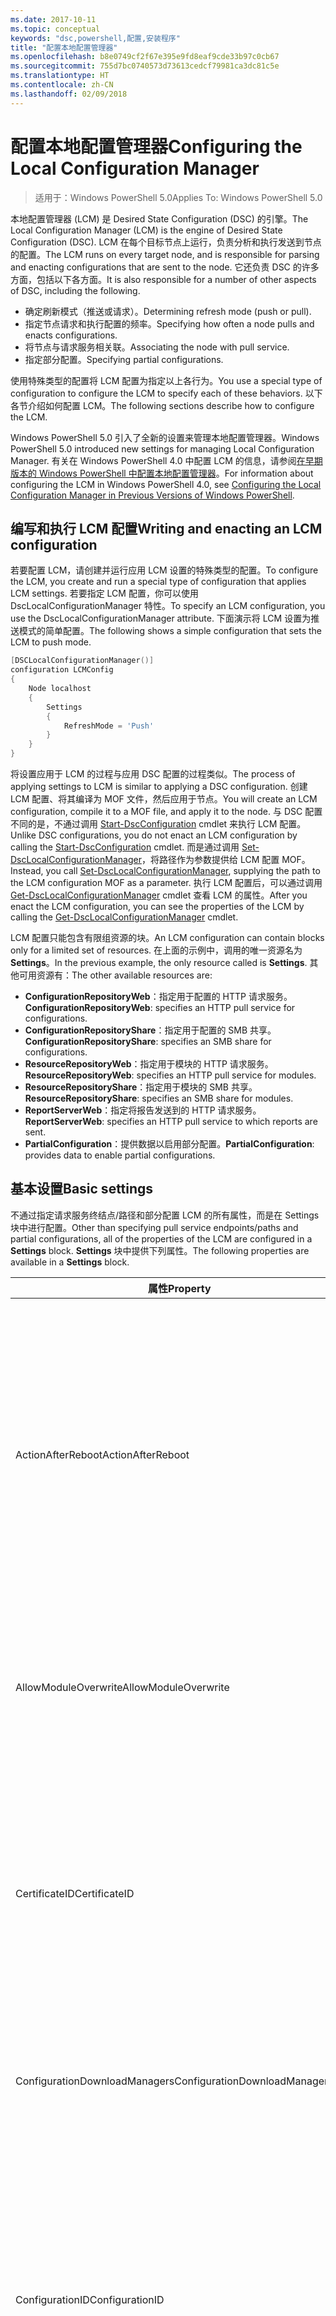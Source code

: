 ```yaml
---
ms.date: 2017-10-11
ms.topic: conceptual
keywords: "dsc,powershell,配置,安装程序"
title: "配置本地配置管理器"
ms.openlocfilehash: b8e0749cf2f67e395e9fd8eaf9cde33b97c0cb67
ms.sourcegitcommit: 755d7bc0740573d73613cedcf79981ca3dc81c5e
ms.translationtype: HT
ms.contentlocale: zh-CN
ms.lasthandoff: 02/09/2018
---
```

# <a name="configuring-the-local-configuration-manager"></a><span data-ttu-id="d9eb1-103">配置本地配置管理器</span><span class="sxs-lookup"><span data-stu-id="d9eb1-103">Configuring the Local Configuration Manager</span></span>

> <span data-ttu-id="d9eb1-104">适用于：Windows PowerShell 5.0</span><span class="sxs-lookup"><span data-stu-id="d9eb1-104">Applies To: Windows PowerShell 5.0</span></span>

<span data-ttu-id="d9eb1-105">本地配置管理器 (LCM) 是 Desired State Configuration (DSC) 的引擎。</span><span class="sxs-lookup"><span data-stu-id="d9eb1-105">The Local Configuration Manager (LCM) is the engine of Desired State Configuration (DSC).</span></span>
<span data-ttu-id="d9eb1-106">LCM 在每个目标节点上运行，负责分析和执行发送到节点的配置。</span><span class="sxs-lookup"><span data-stu-id="d9eb1-106">The LCM runs on every target node, and is responsible for parsing and enacting configurations that are sent to the node.</span></span>
<span data-ttu-id="d9eb1-107">它还负责 DSC 的许多方面，包括以下各方面。</span><span class="sxs-lookup"><span data-stu-id="d9eb1-107">It is also responsible for a number of other aspects of DSC, including the following.</span></span>

- <span data-ttu-id="d9eb1-108">确定刷新模式（推送或请求）。</span><span class="sxs-lookup"><span data-stu-id="d9eb1-108">Determining refresh mode (push or pull).</span></span>
- <span data-ttu-id="d9eb1-109">指定节点请求和执行配置的频率。</span><span class="sxs-lookup"><span data-stu-id="d9eb1-109">Specifying how often a node pulls and enacts configurations.</span></span>
- <span data-ttu-id="d9eb1-110">将节点与请求服务相关联。</span><span class="sxs-lookup"><span data-stu-id="d9eb1-110">Associating the node with pull service.</span></span>
- <span data-ttu-id="d9eb1-111">指定部分配置。</span><span class="sxs-lookup"><span data-stu-id="d9eb1-111">Specifying partial configurations.</span></span>

<span data-ttu-id="d9eb1-112">使用特殊类型的配置将 LCM 配置为指定以上各行为。</span><span class="sxs-lookup"><span data-stu-id="d9eb1-112">You use a special type of configuration to configure the LCM to specify each of these behaviors.</span></span>
<span data-ttu-id="d9eb1-113">以下各节介绍如何配置 LCM。</span><span class="sxs-lookup"><span data-stu-id="d9eb1-113">The following sections describe how to configure the LCM.</span></span>

<span data-ttu-id="d9eb1-114">Windows PowerShell 5.0 引入了全新的设置来管理本地配置管理器。</span><span class="sxs-lookup"><span data-stu-id="d9eb1-114">Windows PowerShell 5.0 introduced new settings for managing Local Configuration Manager.</span></span>
<span data-ttu-id="d9eb1-115">有关在 Windows PowerShell 4.0 中配置 LCM 的信息，请参阅[在早期版本的 Windows PowerShell 中配置本地配置管理器](metaconfig4.md)。</span><span class="sxs-lookup"><span data-stu-id="d9eb1-115">For information about configuring the LCM in Windows PowerShell 4.0, see [Configuring the Local Configuration Manager in Previous Versions of Windows PowerShell](metaconfig4.md).</span></span>

## <a name="writing-and-enacting-an-lcm-configuration"></a><span data-ttu-id="d9eb1-116">编写和执行 LCM 配置</span><span class="sxs-lookup"><span data-stu-id="d9eb1-116">Writing and enacting an LCM configuration</span></span>

<span data-ttu-id="d9eb1-117">若要配置 LCM，请创建并运行应用 LCM 设置的特殊类型的配置。</span><span class="sxs-lookup"><span data-stu-id="d9eb1-117">To configure the LCM, you create and run a special type of configuration that applies LCM settings.</span></span>
<span data-ttu-id="d9eb1-118">若要指定 LCM 配置，你可以使用 DscLocalConfigurationManager 特性。</span><span class="sxs-lookup"><span data-stu-id="d9eb1-118">To specify an LCM configuration, you use the DscLocalConfigurationManager attribute.</span></span>
<span data-ttu-id="d9eb1-119">下面演示将 LCM 设置为推送模式的简单配置。</span><span class="sxs-lookup"><span data-stu-id="d9eb1-119">The following shows a simple configuration that sets the LCM to push mode.</span></span>

```powershell
[DSCLocalConfigurationManager()]
configuration LCMConfig
{
    Node localhost
    {
        Settings
        {
            RefreshMode = 'Push'
        }
    }
}
```

<span data-ttu-id="d9eb1-120">将设置应用于 LCM 的过程与应用 DSC 配置的过程类似。</span><span class="sxs-lookup"><span data-stu-id="d9eb1-120">The process of applying settings to LCM is similar to applying a DSC configuration.</span></span>
<span data-ttu-id="d9eb1-121">创建 LCM 配置、将其编译为 MOF 文件，然后应用于节点。</span><span class="sxs-lookup"><span data-stu-id="d9eb1-121">You will create an LCM configuration, compile it to a MOF file, and apply it to the node.</span></span>
<span data-ttu-id="d9eb1-122">与 DSC 配置不同的是，不通过调用 [Start-DscConfiguration](https://technet.microsoft.com/en-us/library/dn521623.aspx) cmdlet 来执行 LCM 配置。</span><span class="sxs-lookup"><span data-stu-id="d9eb1-122">Unlike DSC configurations, you do not enact an LCM configuration by calling the [Start-DscConfiguration](https://technet.microsoft.com/en-us/library/dn521623.aspx) cmdlet.</span></span>
<span data-ttu-id="d9eb1-123">而是通过调用 [Set-DscLocalConfigurationManager](https://technet.microsoft.com/en-us/library/dn521621.aspx)，将路径作为参数提供给 LCM 配置 MOF。</span><span class="sxs-lookup"><span data-stu-id="d9eb1-123">Instead, you call [Set-DscLocalConfigurationManager](https://technet.microsoft.com/en-us/library/dn521621.aspx), supplying the path to the LCM configuration MOF as a parameter.</span></span>
<span data-ttu-id="d9eb1-124">执行 LCM 配置后，可以通过调用 [Get-DscLocalConfigurationManager](https://technet.microsoft.com/en-us/library/dn407378.aspx) cmdlet 查看 LCM 的属性。</span><span class="sxs-lookup"><span data-stu-id="d9eb1-124">After you enact the LCM configuration, you can see the properties of the LCM by calling the [Get-DscLocalConfigurationManager](https://technet.microsoft.com/en-us/library/dn407378.aspx) cmdlet.</span></span>

<span data-ttu-id="d9eb1-125">LCM 配置只能包含有限组资源的块。</span><span class="sxs-lookup"><span data-stu-id="d9eb1-125">An LCM configuration can contain blocks only for a limited set of resources.</span></span>
<span data-ttu-id="d9eb1-126">在上面的示例中，调用的唯一资源名为 **Settings**。</span><span class="sxs-lookup"><span data-stu-id="d9eb1-126">In the previous example, the only resource called is **Settings**.</span></span>
<span data-ttu-id="d9eb1-127">其他可用资源有：</span><span class="sxs-lookup"><span data-stu-id="d9eb1-127">The other available resources are:</span></span>

* <span data-ttu-id="d9eb1-128">**ConfigurationRepositoryWeb**：指定用于配置的 HTTP 请求服务。</span><span class="sxs-lookup"><span data-stu-id="d9eb1-128">**ConfigurationRepositoryWeb**: specifies an HTTP pull service for configurations.</span></span>
* <span data-ttu-id="d9eb1-129">**ConfigurationRepositoryShare**：指定用于配置的 SMB 共享。</span><span class="sxs-lookup"><span data-stu-id="d9eb1-129">**ConfigurationRepositoryShare**: specifies an SMB share for configurations.</span></span>
* <span data-ttu-id="d9eb1-130">**ResourceRepositoryWeb**：指定用于模块的 HTTP 请求服务。</span><span class="sxs-lookup"><span data-stu-id="d9eb1-130">**ResourceRepositoryWeb**: specifies an HTTP pull service for modules.</span></span>
* <span data-ttu-id="d9eb1-131">**ResourceRepositoryShare**：指定用于模块的 SMB 共享。</span><span class="sxs-lookup"><span data-stu-id="d9eb1-131">**ResourceRepositoryShare**: specifies an SMB share for modules.</span></span>
* <span data-ttu-id="d9eb1-132">**ReportServerWeb**：指定将报告发送到的 HTTP 请求服务。</span><span class="sxs-lookup"><span data-stu-id="d9eb1-132">**ReportServerWeb**: specifies an HTTP pull service to which reports are sent.</span></span>
* <span data-ttu-id="d9eb1-133">**PartialConfiguration**：提供数据以启用部分配置。</span><span class="sxs-lookup"><span data-stu-id="d9eb1-133">**PartialConfiguration**: provides data to enable partial configurations.</span></span>

## <a name="basic-settings"></a><span data-ttu-id="d9eb1-134">基本设置</span><span class="sxs-lookup"><span data-stu-id="d9eb1-134">Basic settings</span></span>

<span data-ttu-id="d9eb1-135">不通过指定请求服务终结点/路径和部分配置 LCM 的所有属性，而是在 Settings 块中进行配置。</span><span class="sxs-lookup"><span data-stu-id="d9eb1-135">Other than specifying pull service endpoints/paths and partial configurations, all of the properties of the LCM are configured in a **Settings** block.</span></span>
<span data-ttu-id="d9eb1-136">**Settings** 块中提供下列属性。</span><span class="sxs-lookup"><span data-stu-id="d9eb1-136">The following properties are available in a **Settings** block.</span></span>

|  <span data-ttu-id="d9eb1-137">属性</span><span class="sxs-lookup"><span data-stu-id="d9eb1-137">Property</span></span>  |  <span data-ttu-id="d9eb1-138">类型</span><span class="sxs-lookup"><span data-stu-id="d9eb1-138">Type</span></span>  |  <span data-ttu-id="d9eb1-139">说明</span><span class="sxs-lookup"><span data-stu-id="d9eb1-139">Description</span></span>   |
|----------- |------- |--------------- |
| <span data-ttu-id="d9eb1-140">ActionAfterReboot</span><span class="sxs-lookup"><span data-stu-id="d9eb1-140">ActionAfterReboot</span></span>| <span data-ttu-id="d9eb1-141">字符串</span><span class="sxs-lookup"><span data-stu-id="d9eb1-141">string</span></span>| <span data-ttu-id="d9eb1-142">指定在应用配置期间重启后进行什么操作。</span><span class="sxs-lookup"><span data-stu-id="d9eb1-142">Specifies what happens after a reboot during the application of a configuration.</span></span> <span data-ttu-id="d9eb1-143">可取值为 __ContinueConfiguration__ 和 __StopConfiguration__。</span><span class="sxs-lookup"><span data-stu-id="d9eb1-143">The possible values are __"ContinueConfiguration"__ and __"StopConfiguration"__.</span></span> <ul><li> <span data-ttu-id="d9eb1-144">__ContinueConfiguration__：在计算机重新启动后继续应用当前配置。</span><span class="sxs-lookup"><span data-stu-id="d9eb1-144">__ContinueConfiguration__: Continue applying the current configuration after machine reboot.</span></span> <span data-ttu-id="d9eb1-145">此为默认值</span><span class="sxs-lookup"><span data-stu-id="d9eb1-145">This is the default value</span></span></li><li><span data-ttu-id="d9eb1-146">__StopConfiguration__：在计算机重新启动后停止当前配置。</span><span class="sxs-lookup"><span data-stu-id="d9eb1-146">__StopConfiguration__: Stop the current configuration after machine reboot.</span></span></li></ul>|
| <span data-ttu-id="d9eb1-147">AllowModuleOverwrite</span><span class="sxs-lookup"><span data-stu-id="d9eb1-147">AllowModuleOverwrite</span></span>| <span data-ttu-id="d9eb1-148">布尔</span><span class="sxs-lookup"><span data-stu-id="d9eb1-148">bool</span></span>| <span data-ttu-id="d9eb1-149">若允许从请求服务下载的新配置覆盖目标节点上的旧配置，则为 __$TRUE__。</span><span class="sxs-lookup"><span data-stu-id="d9eb1-149">__$TRUE__ if new configurations downloaded from the pull service are allowed to overwrite the old ones on the target node.</span></span> <span data-ttu-id="d9eb1-150">否则为 $FALSE。</span><span class="sxs-lookup"><span data-stu-id="d9eb1-150">Otherwise, $FALSE.</span></span>|
| <span data-ttu-id="d9eb1-151">CertificateID</span><span class="sxs-lookup"><span data-stu-id="d9eb1-151">CertificateID</span></span>| <span data-ttu-id="d9eb1-152">字符串</span><span class="sxs-lookup"><span data-stu-id="d9eb1-152">string</span></span>| <span data-ttu-id="d9eb1-153">用于保护在配置中传递的凭据的证书指纹。</span><span class="sxs-lookup"><span data-stu-id="d9eb1-153">The thumbprint of a certificate used to secure credentials passed in a configuration.</span></span> <span data-ttu-id="d9eb1-154">更多详细信息，请参阅 [Want to secure credentials in Windows PowerShell Desired State Configuration?（希望在 Windows PowerShell Desired State Configuration 中保护凭据？）](http://blogs.msdn.com/b/powershell/archive/2014/01/31/want-to-secure-credentials-in-windows-powershell-desired-state-configuration.aspx)。</span><span class="sxs-lookup"><span data-stu-id="d9eb1-154">For more information see [Want to secure credentials in Windows PowerShell Desired State Configuration](http://blogs.msdn.com/b/powershell/archive/2014/01/31/want-to-secure-credentials-in-windows-powershell-desired-state-configuration.aspx)?.</span></span> <br> <span data-ttu-id="d9eb1-155">__注意：__如果使用 Azure 自动化 DSC 请求服务，则会自动进行管理。</span><span class="sxs-lookup"><span data-stu-id="d9eb1-155">__Note:__ this is managed automatically if using Azure Automation DSC pull service.</span></span>|
| <span data-ttu-id="d9eb1-156">ConfigurationDownloadManagers</span><span class="sxs-lookup"><span data-stu-id="d9eb1-156">ConfigurationDownloadManagers</span></span>| <span data-ttu-id="d9eb1-157">CimInstance[]</span><span class="sxs-lookup"><span data-stu-id="d9eb1-157">CimInstance[]</span></span>| <span data-ttu-id="d9eb1-158">已过时。</span><span class="sxs-lookup"><span data-stu-id="d9eb1-158">Obsolete.</span></span> <span data-ttu-id="d9eb1-159">使用 __ConfigurationRepositoryWeb__ 和 __ConfigurationRepositoryShare__ 块定义配置请求服务终结点。</span><span class="sxs-lookup"><span data-stu-id="d9eb1-159">Use __ConfigurationRepositoryWeb__ and __ConfigurationRepositoryShare__ blocks to define configuration pull service endpoints.</span></span>|
| <span data-ttu-id="d9eb1-160">ConfigurationID</span><span class="sxs-lookup"><span data-stu-id="d9eb1-160">ConfigurationID</span></span>| <span data-ttu-id="d9eb1-161">字符串</span><span class="sxs-lookup"><span data-stu-id="d9eb1-161">string</span></span>| <span data-ttu-id="d9eb1-162">用于向后兼容早期版本的请求服务。</span><span class="sxs-lookup"><span data-stu-id="d9eb1-162">For backwards compatibility with older pull service versions.</span></span> <span data-ttu-id="d9eb1-163">用于标识要从请求服务获取的配置文件的 GUID。</span><span class="sxs-lookup"><span data-stu-id="d9eb1-163">A GUID that identifies the configuration file to get from a pull service.</span></span> <span data-ttu-id="d9eb1-164">如果配置 MOF 名为 ConfigurationID.mof，那么节点将在请求服务上请求配置。</span><span class="sxs-lookup"><span data-stu-id="d9eb1-164">The node will pull configurations on the pull service if the name of the configuration MOF is named ConfigurationID.mof.</span></span><br> <span data-ttu-id="d9eb1-165">__注意：__如果设置此属性，将无法使用 __RegistryKey__ 将节点注册到请求服务。</span><span class="sxs-lookup"><span data-stu-id="d9eb1-165">__Note:__ If you set this property, registering the node with a pull service by using __RegistrationKey__ does not work.</span></span> <span data-ttu-id="d9eb1-166">有关详细信息，请参阅[使用配置名称设置请求客户端](pullClientConfigNames.md)。</span><span class="sxs-lookup"><span data-stu-id="d9eb1-166">For more information, see [Setting up a pull client with configuration names](pullClientConfigNames.md).</span></span>|
| <span data-ttu-id="d9eb1-167">ConfigurationMode</span><span class="sxs-lookup"><span data-stu-id="d9eb1-167">ConfigurationMode</span></span>| <span data-ttu-id="d9eb1-168">字符串</span><span class="sxs-lookup"><span data-stu-id="d9eb1-168">string</span></span> | <span data-ttu-id="d9eb1-169">指定 LCM 实际如何将配置应用到目标节点。</span><span class="sxs-lookup"><span data-stu-id="d9eb1-169">Specifies how the LCM actually applies the configuration to the target nodes.</span></span> <span data-ttu-id="d9eb1-170">可能的值为 __ApplyOnly__、__ApplyAndMonitor__ 和 __ApplyAndAutoCorrect__。</span><span class="sxs-lookup"><span data-stu-id="d9eb1-170">Possible values are __"ApplyOnly"__,__"ApplyAndMonitor"__, and __"ApplyAndAutoCorrect"__.</span></span> <ul><li><span data-ttu-id="d9eb1-171">__ApplyOnly__：DSC 将应用配置，但若未向目标节点推送新配置或从服务请求新配置，则它不会执行任何进一步操作。</span><span class="sxs-lookup"><span data-stu-id="d9eb1-171">__ApplyOnly__: DSC applies the configuration and does nothing further unless a new configuration is pushed to the target node or when a new configuration is pulled from a service.</span></span> <span data-ttu-id="d9eb1-172">首次应用新配置后，DSC 不会检查是否偏离以前配置的状态。</span><span class="sxs-lookup"><span data-stu-id="d9eb1-172">After initial application of a new configuration, DSC does not check for drift from a previously configured state.</span></span> <span data-ttu-id="d9eb1-173">请注意，__ApplyOnly__ 生效前，DSC 将尝试应用配置，直到成功为止。</span><span class="sxs-lookup"><span data-stu-id="d9eb1-173">Note that DSC will attempt to apply the configuration until it is successful before __ApplyOnly__ takes effect.</span></span> </li><li> <span data-ttu-id="d9eb1-174">__ApplyAndMonitor__：这是默认值。</span><span class="sxs-lookup"><span data-stu-id="d9eb1-174">__ApplyAndMonitor__: This is the default value.</span></span> <span data-ttu-id="d9eb1-175">LCM 将应用任意新配置。</span><span class="sxs-lookup"><span data-stu-id="d9eb1-175">The LCM applies any new configurations.</span></span> <span data-ttu-id="d9eb1-176">首次应用新配置后，如果目标节点偏离期望状态，则 DSC 将在日志中报告差异。</span><span class="sxs-lookup"><span data-stu-id="d9eb1-176">After initial application of a new configuration, if the target node drifts from the desired state, DSC reports the discrepancy in logs.</span></span> <span data-ttu-id="d9eb1-177">请注意，__ApplyAndMonitor__ 生效前，DSC 将尝试应用配置，直到成功为止。</span><span class="sxs-lookup"><span data-stu-id="d9eb1-177">Note that DSC will attempt to apply the configuration until it is successful before __ApplyAndMonitor__ takes effect.</span></span></li><li><span data-ttu-id="d9eb1-178">__ApplyAndAutoCorrect__：DSC 将应用任何新配置。</span><span class="sxs-lookup"><span data-stu-id="d9eb1-178">__ApplyAndAutoCorrect__: DSC applies any new configurations.</span></span> <span data-ttu-id="d9eb1-179">首次应用新配置后，如果目标节点偏离适当状态，则 DSC 将在日志中报告差异然后重新应用当前配置。</span><span class="sxs-lookup"><span data-stu-id="d9eb1-179">After initial application of a new configuration, if the target node drifts from the desired state, DSC reports the discrepancy in logs, and then re-applies the current configuration.</span></span></li></ul>|
| <span data-ttu-id="d9eb1-180">ConfigurationModeFrequencyMins</span><span class="sxs-lookup"><span data-stu-id="d9eb1-180">ConfigurationModeFrequencyMins</span></span>| <span data-ttu-id="d9eb1-181">UInt32</span><span class="sxs-lookup"><span data-stu-id="d9eb1-181">UInt32</span></span>| <span data-ttu-id="d9eb1-182">检查和应用当前配置的时间间隔（以分钟为单位）。</span><span class="sxs-lookup"><span data-stu-id="d9eb1-182">How often, in minutes, the current configuration is checked and applied.</span></span> <span data-ttu-id="d9eb1-183">如果将 ConfigurationMode 属性设置为 ApplyOnly，则将忽略此属性。</span><span class="sxs-lookup"><span data-stu-id="d9eb1-183">This property is ignored if the ConfigurationMode property is set to ApplyOnly.</span></span> <span data-ttu-id="d9eb1-184">默认值为 15。</span><span class="sxs-lookup"><span data-stu-id="d9eb1-184">The default value is 15.</span></span>|
| <span data-ttu-id="d9eb1-185">DebugMode</span><span class="sxs-lookup"><span data-stu-id="d9eb1-185">DebugMode</span></span>| <span data-ttu-id="d9eb1-186">字符串</span><span class="sxs-lookup"><span data-stu-id="d9eb1-186">string</span></span>| <span data-ttu-id="d9eb1-187">可取值为 __None__、__ForceModuleImport__ 和 __All__。</span><span class="sxs-lookup"><span data-stu-id="d9eb1-187">Possible values are __None__, __ForceModuleImport__, and __All__.</span></span> <ul><li><span data-ttu-id="d9eb1-188">设置为 __None__ 可以使用缓存的资源。</span><span class="sxs-lookup"><span data-stu-id="d9eb1-188">Set to __None__ to use cached resources.</span></span> <span data-ttu-id="d9eb1-189">这是默认值，应在生产方案中使用。</span><span class="sxs-lookup"><span data-stu-id="d9eb1-189">This is the default and should be used in production scenarios.</span></span></li><li><span data-ttu-id="d9eb1-190">设置为 __ForceModuleImport__ 会导致 LCM 重载所有 DSC 资源模块，即使这些模块之前已被加载并缓存，也是如此。</span><span class="sxs-lookup"><span data-stu-id="d9eb1-190">Setting to __ForceModuleImport__, causes the LCM to reload any DSC resource modules, even if they have been previously loaded and cached.</span></span> <span data-ttu-id="d9eb1-191">这会影响 DSC 操作的性能，因为将在使用时重新加载每个模块。</span><span class="sxs-lookup"><span data-stu-id="d9eb1-191">This impacts the performance of DSC operations as each module is reloaded on use.</span></span> <span data-ttu-id="d9eb1-192">通常在调试资源时使用此值</span><span class="sxs-lookup"><span data-stu-id="d9eb1-192">Typically you would use this value while debugging a resource</span></span></li><li><span data-ttu-id="d9eb1-193">在此版本中，__All__ 等同于 __ForceModuleImport__</span><span class="sxs-lookup"><span data-stu-id="d9eb1-193">In this release, __All__ is same as __ForceModuleImport__</span></span></li></ul> |
| <span data-ttu-id="d9eb1-194">RebootNodeIfNeeded</span><span class="sxs-lookup"><span data-stu-id="d9eb1-194">RebootNodeIfNeeded</span></span>| <span data-ttu-id="d9eb1-195">布尔</span><span class="sxs-lookup"><span data-stu-id="d9eb1-195">bool</span></span>| <span data-ttu-id="d9eb1-196">将此设置为 __$true__，可在应用要求重启的设置后自动重启节点。</span><span class="sxs-lookup"><span data-stu-id="d9eb1-196">Set this to __$true__ to automatically reboot the node after a configuration that requires reboot is applied.</span></span> <span data-ttu-id="d9eb1-197">否则，你必须为要求重启的配置手动重启节点。</span><span class="sxs-lookup"><span data-stu-id="d9eb1-197">Otherwise, you will have to manually reboot the node for any configuration that requires it.</span></span> <span data-ttu-id="d9eb1-198">默认值为 __$false__。</span><span class="sxs-lookup"><span data-stu-id="d9eb1-198">The default value is __$false__.</span></span> <span data-ttu-id="d9eb1-199">若要在通过 DSC（例如 Windows Installer）以外的其他配置执行重启条件时使用此设置，请将此设置和 [xPendingReboot](https://github.com/powershell/xpendingreboot) 模块组合使用。</span><span class="sxs-lookup"><span data-stu-id="d9eb1-199">To use this setting when a reboot condition is enacted by something other than DSC (such as Windows Installer), combine this setting with the [xPendingReboot](https://github.com/powershell/xpendingreboot) module.</span></span>|
| <span data-ttu-id="d9eb1-200">RefreshMode</span><span class="sxs-lookup"><span data-stu-id="d9eb1-200">RefreshMode</span></span>| <span data-ttu-id="d9eb1-201">字符串</span><span class="sxs-lookup"><span data-stu-id="d9eb1-201">string</span></span>| <span data-ttu-id="d9eb1-202">指定 LCM 如何获取配置。</span><span class="sxs-lookup"><span data-stu-id="d9eb1-202">Specifies how the LCM gets configurations.</span></span> <span data-ttu-id="d9eb1-203">可取值为 __Disabled__、__Push__ 和 __Pull__。</span><span class="sxs-lookup"><span data-stu-id="d9eb1-203">The possible values are __"Disabled"__, __"Push"__, and __"Pull"__.</span></span> <ul><li><span data-ttu-id="d9eb1-204">__Disabled__：DSC 配置对该节点禁用。</span><span class="sxs-lookup"><span data-stu-id="d9eb1-204">__Disabled__: DSC configurations are disabled for this node.</span></span></li><li> <span data-ttu-id="d9eb1-205">__Push__：通过调用 [Start-DscConfiguration](https://technet.microsoft.com/en-us/library/dn521623.aspx) cmdlet 启动配置。</span><span class="sxs-lookup"><span data-stu-id="d9eb1-205">__Push__: Configurations are initiated by calling the [Start-DscConfiguration](https://technet.microsoft.com/en-us/library/dn521623.aspx) cmdlet.</span></span> <span data-ttu-id="d9eb1-206">将配置立即应用到节点。</span><span class="sxs-lookup"><span data-stu-id="d9eb1-206">The configuration is applied immediately to the node.</span></span> <span data-ttu-id="d9eb1-207">这是默认值。</span><span class="sxs-lookup"><span data-stu-id="d9eb1-207">This is the default value.</span></span></li><li><span data-ttu-id="d9eb1-208">__Pull：__将节点配置为从请求服务或 SMB 路径定期检查配置。</span><span class="sxs-lookup"><span data-stu-id="d9eb1-208">__Pull:__ The node is configured to regularly check for configurations from a pull service or SMB path.</span></span> <span data-ttu-id="d9eb1-209">如果此属性被设置为 __Pull__，则必须在 __ConfigurationRepositoryWeb__ 或 __ConfigurationRepositoryShare__ 块中指定 HTTP（服务）或 SMB（共享）路径。</span><span class="sxs-lookup"><span data-stu-id="d9eb1-209">If this property is set to __Pull__, you must specify an HTTP (service) or SMB (share) path in a __ConfigurationRepositoryWeb__ or __ConfigurationRepositoryShare__ block.</span></span></li></ul>|
| <span data-ttu-id="d9eb1-210">RefreshFrequencyMins</span><span class="sxs-lookup"><span data-stu-id="d9eb1-210">RefreshFrequencyMins</span></span>| <span data-ttu-id="d9eb1-211">Uint32</span><span class="sxs-lookup"><span data-stu-id="d9eb1-211">Uint32</span></span>| <span data-ttu-id="d9eb1-212">LCM 按此时间间隔（以分钟为单位）检查请求服务以获取更新的配置。</span><span class="sxs-lookup"><span data-stu-id="d9eb1-212">The time interval, in minutes, at which the LCM checks a pull service to get updated configurations.</span></span> <span data-ttu-id="d9eb1-213">如果 LCM 未配置为请求模式，则将忽略此值。</span><span class="sxs-lookup"><span data-stu-id="d9eb1-213">This value is ignored if the LCM is not configured in pull mode.</span></span> <span data-ttu-id="d9eb1-214">默认值为 30。</span><span class="sxs-lookup"><span data-stu-id="d9eb1-214">The default value is 30.</span></span>|
| <span data-ttu-id="d9eb1-215">ReportManagers</span><span class="sxs-lookup"><span data-stu-id="d9eb1-215">ReportManagers</span></span>| <span data-ttu-id="d9eb1-216">CimInstance[]</span><span class="sxs-lookup"><span data-stu-id="d9eb1-216">CimInstance[]</span></span>| <span data-ttu-id="d9eb1-217">已过时。</span><span class="sxs-lookup"><span data-stu-id="d9eb1-217">Obsolete.</span></span> <span data-ttu-id="d9eb1-218">使用 __ReportServerWeb__ 块定义终结点，以将报告数据发送到请求服务。</span><span class="sxs-lookup"><span data-stu-id="d9eb1-218">Use __ReportServerWeb__ blocks to define an endpoint to send reporting data to a pull service.</span></span>|
| <span data-ttu-id="d9eb1-219">ResourceModuleManagers</span><span class="sxs-lookup"><span data-stu-id="d9eb1-219">ResourceModuleManagers</span></span>| <span data-ttu-id="d9eb1-220">CimInstance[]</span><span class="sxs-lookup"><span data-stu-id="d9eb1-220">CimInstance[]</span></span>| <span data-ttu-id="d9eb1-221">已过时。</span><span class="sxs-lookup"><span data-stu-id="d9eb1-221">Obsolete.</span></span> <span data-ttu-id="d9eb1-222">使用 __ResourceRepositoryWeb__ 和 __ResourceRepositoryShare__ 块分别定义请求服务 HTTP 终结点和 SMB 路径。</span><span class="sxs-lookup"><span data-stu-id="d9eb1-222">Use __ResourceRepositoryWeb__ and __ResourceRepositoryShare__ blocks to define pull service HTTP endpoints or SMB paths, respectively.</span></span>|
| <span data-ttu-id="d9eb1-223">PartialConfigurations</span><span class="sxs-lookup"><span data-stu-id="d9eb1-223">PartialConfigurations</span></span>| <span data-ttu-id="d9eb1-224">CimInstance</span><span class="sxs-lookup"><span data-stu-id="d9eb1-224">CimInstance</span></span>| <span data-ttu-id="d9eb1-225">未实现。</span><span class="sxs-lookup"><span data-stu-id="d9eb1-225">Not implemented.</span></span> <span data-ttu-id="d9eb1-226">不使用。</span><span class="sxs-lookup"><span data-stu-id="d9eb1-226">Do not use.</span></span>|
| <span data-ttu-id="d9eb1-227">StatusRetentionTimeInDays</span><span class="sxs-lookup"><span data-stu-id="d9eb1-227">StatusRetentionTimeInDays</span></span> | <span data-ttu-id="d9eb1-228">UInt32</span><span class="sxs-lookup"><span data-stu-id="d9eb1-228">UInt32</span></span>| <span data-ttu-id="d9eb1-229">LCM 保留当前配置状态的天数。</span><span class="sxs-lookup"><span data-stu-id="d9eb1-229">The number of days the LCM keeps the status of the current configuration.</span></span>|

## <a name="pull-service"></a><span data-ttu-id="d9eb1-230">请求服务</span><span class="sxs-lookup"><span data-stu-id="d9eb1-230">Pull service</span></span>

<span data-ttu-id="d9eb1-231">LCM 配置支持定义以下类型的请求服务终结点：</span><span class="sxs-lookup"><span data-stu-id="d9eb1-231">LCM configuration supports defining the following types of pull service endpoints:</span></span>

- <span data-ttu-id="d9eb1-232">**配置服务器**：DSC 配置的存储库。</span><span class="sxs-lookup"><span data-stu-id="d9eb1-232">**Configuration server**: A repository for DSC configurations.</span></span> <span data-ttu-id="d9eb1-233">使用 **ConfigurationRepositoryWeb**（对于基于 Web 的服务器）和 **ConfigurationRepositoryShare**（对于基于 SMB 的服务器）块定义配置服务器。</span><span class="sxs-lookup"><span data-stu-id="d9eb1-233">Define configuration servers by using **ConfigurationRepositoryWeb** (for web-based servers) and **ConfigurationRepositoryShare** (for SMB-based servers) blocks.</span></span>
- <span data-ttu-id="d9eb1-234">**资源服务器**：打包为 PowerShell 模块的 DSC 资源存储库。</span><span class="sxs-lookup"><span data-stu-id="d9eb1-234">**Resource server**: A repository for DSC resources, packaged as PowerShell modules.</span></span> <span data-ttu-id="d9eb1-235">使用 **ResourceRepositoryWeb**（对于基于 Web 的服务器）和 **ResourceRepositoryShare**（对于基于 SMB 的服务器）块定义资源服务器。</span><span class="sxs-lookup"><span data-stu-id="d9eb1-235">Define resource servers by using **ResourceRepositoryWeb** (for web-based servers) and **ResourceRepositoryShare** (for SMB-based servers) blocks.</span></span>
- <span data-ttu-id="d9eb1-236">**报表服务器**：DSC 将报表数据发送到的服务。</span><span class="sxs-lookup"><span data-stu-id="d9eb1-236">**Report server**: A service that DSC sends report data to.</span></span> <span data-ttu-id="d9eb1-237">使用 **ReportServerWeb** 块定义报表服务器。</span><span class="sxs-lookup"><span data-stu-id="d9eb1-237">Define report servers by using **ReportServerWeb** blocks.</span></span> <span data-ttu-id="d9eb1-238">报表服务器必须是 Web 服务。</span><span class="sxs-lookup"><span data-stu-id="d9eb1-238">A report server must be a web service.</span></span>

<span data-ttu-id="d9eb1-239">有关请求服务的更多详细信息，请参阅 [Desired State Configuration 请求服务](pullServer.md)。</span><span class="sxs-lookup"><span data-stu-id="d9eb1-239">For more details on pull service see, [Desired State Configuration Pull Service](pullServer.md).</span></span>

## <a name="configuration-server-blocks"></a><span data-ttu-id="d9eb1-240">配置服务器块</span><span class="sxs-lookup"><span data-stu-id="d9eb1-240">Configuration server blocks</span></span>

<span data-ttu-id="d9eb1-241">若要定义基于 Web 的配置服务器，请创建 **ConfigurationRepositoryWeb** 块。</span><span class="sxs-lookup"><span data-stu-id="d9eb1-241">To define a web-based configuration server, you create a **ConfigurationRepositoryWeb** block.</span></span>
<span data-ttu-id="d9eb1-242">**ConfigurationRepositoryWeb** 定义以下属性。</span><span class="sxs-lookup"><span data-stu-id="d9eb1-242">A **ConfigurationRepositoryWeb** defines the following properties.</span></span>

|<span data-ttu-id="d9eb1-243">属性</span><span class="sxs-lookup"><span data-stu-id="d9eb1-243">Property</span></span>|<span data-ttu-id="d9eb1-244">类型</span><span class="sxs-lookup"><span data-stu-id="d9eb1-244">Type</span></span>|<span data-ttu-id="d9eb1-245">说明</span><span class="sxs-lookup"><span data-stu-id="d9eb1-245">Description</span></span>|
|---|---|---|
|<span data-ttu-id="d9eb1-246">AllowUnsecureConnection</span><span class="sxs-lookup"><span data-stu-id="d9eb1-246">AllowUnsecureConnection</span></span>|<span data-ttu-id="d9eb1-247">布尔</span><span class="sxs-lookup"><span data-stu-id="d9eb1-247">bool</span></span>|<span data-ttu-id="d9eb1-248">设置为 **$TRUE** 以允许无需身份验证即可从节点连接到服务器。</span><span class="sxs-lookup"><span data-stu-id="d9eb1-248">Set to **$TRUE** to allow connections from the node to the server without authentication.</span></span> <span data-ttu-id="d9eb1-249">设置为 **$FALSE** 以要求进行身份验证。</span><span class="sxs-lookup"><span data-stu-id="d9eb1-249">Set to **$FALSE** to require authentication.</span></span>|
|<span data-ttu-id="d9eb1-250">CertificateID</span><span class="sxs-lookup"><span data-stu-id="d9eb1-250">CertificateID</span></span>|<span data-ttu-id="d9eb1-251">字符串</span><span class="sxs-lookup"><span data-stu-id="d9eb1-251">string</span></span>|<span data-ttu-id="d9eb1-252">用于向服务器进行身份验证的证书指纹。</span><span class="sxs-lookup"><span data-stu-id="d9eb1-252">The thumbprint of a certificate used to authenticate to the server.</span></span>|
|<span data-ttu-id="d9eb1-253">ConfigurationNames</span><span class="sxs-lookup"><span data-stu-id="d9eb1-253">ConfigurationNames</span></span>|<span data-ttu-id="d9eb1-254">string[]</span><span class="sxs-lookup"><span data-stu-id="d9eb1-254">String[]</span></span>|<span data-ttu-id="d9eb1-255">目标节点将请求的配置名称的数组。</span><span class="sxs-lookup"><span data-stu-id="d9eb1-255">An array of names of configurations to be pulled by the target node.</span></span> <span data-ttu-id="d9eb1-256">仅当通过 RegistrationKey 将节点注册到请求服务后，才使用这些操作。</span><span class="sxs-lookup"><span data-stu-id="d9eb1-256">These are used only if the node is registered with the pull service by using a **RegistrationKey**.</span></span> <span data-ttu-id="d9eb1-257">有关详细信息，请参阅[使用配置名称设置请求客户端](pullClientConfigNames.md)。</span><span class="sxs-lookup"><span data-stu-id="d9eb1-257">For more information, see [Setting up a pull client with configuration names](pullClientConfigNames.md).</span></span>|
|<span data-ttu-id="d9eb1-258">RegistrationKey</span><span class="sxs-lookup"><span data-stu-id="d9eb1-258">RegistrationKey</span></span>|<span data-ttu-id="d9eb1-259">字符串</span><span class="sxs-lookup"><span data-stu-id="d9eb1-259">string</span></span>|<span data-ttu-id="d9eb1-260">用于将节点注册到请求服务的 GUID。</span><span class="sxs-lookup"><span data-stu-id="d9eb1-260">A GUID that registers the node with the pull service.</span></span> <span data-ttu-id="d9eb1-261">有关详细信息，请参阅[使用配置名称设置请求客户端](pullClientConfigNames.md)。</span><span class="sxs-lookup"><span data-stu-id="d9eb1-261">For more information, see [Setting up a pull client with configuration names](pullClientConfigNames.md).</span></span>|
|<span data-ttu-id="d9eb1-262">ServerURL</span><span class="sxs-lookup"><span data-stu-id="d9eb1-262">ServerURL</span></span>|<span data-ttu-id="d9eb1-263">字符串</span><span class="sxs-lookup"><span data-stu-id="d9eb1-263">string</span></span>|<span data-ttu-id="d9eb1-264">配置服务的 URL。</span><span class="sxs-lookup"><span data-stu-id="d9eb1-264">The URL of the configuration service.</span></span>|

<span data-ttu-id="d9eb1-265">提供简化本地节点的 ConfigurationRepositoryWeb 值配置的示例脚本 - 请参阅[生成 DSC 元配置](https://docs.microsoft.com/en-us/azure/automation/automation-dsc-onboarding#generating-dsc-metaconfigurations)</span><span class="sxs-lookup"><span data-stu-id="d9eb1-265">An example script to simplify configuring the ConfigurationRepositoryWeb value for on-premises nodes is available - see [Generating DSC metaconfigurations](https://docs.microsoft.com/en-us/azure/automation/automation-dsc-onboarding#generating-dsc-metaconfigurations)</span></span>

<span data-ttu-id="d9eb1-266">要定义基于 SMB 的配置服务器，请创建 **ConfigurationRepositoryShare** 块。</span><span class="sxs-lookup"><span data-stu-id="d9eb1-266">To define an SMB-based configuration server, you create a **ConfigurationRepositoryShare** block.</span></span>
<span data-ttu-id="d9eb1-267">**ConfigurationRepositoryShare** 定义以下属性。</span><span class="sxs-lookup"><span data-stu-id="d9eb1-267">A **ConfigurationRepositoryShare** defines the following properties.</span></span>

|<span data-ttu-id="d9eb1-268">属性</span><span class="sxs-lookup"><span data-stu-id="d9eb1-268">Property</span></span>|<span data-ttu-id="d9eb1-269">类型</span><span class="sxs-lookup"><span data-stu-id="d9eb1-269">Type</span></span>|<span data-ttu-id="d9eb1-270">说明</span><span class="sxs-lookup"><span data-stu-id="d9eb1-270">Description</span></span>|
|---|---|---|
|<span data-ttu-id="d9eb1-271">凭据</span><span class="sxs-lookup"><span data-stu-id="d9eb1-271">Credential</span></span>|<span data-ttu-id="d9eb1-272">MSFT_Credential</span><span class="sxs-lookup"><span data-stu-id="d9eb1-272">MSFT_Credential</span></span>|<span data-ttu-id="d9eb1-273">用于对 SMB 共享进行身份验证的凭据。</span><span class="sxs-lookup"><span data-stu-id="d9eb1-273">The credential used to authenticate to the SMB share.</span></span>|
|<span data-ttu-id="d9eb1-274">SourcePath</span><span class="sxs-lookup"><span data-stu-id="d9eb1-274">SourcePath</span></span>|<span data-ttu-id="d9eb1-275">字符串</span><span class="sxs-lookup"><span data-stu-id="d9eb1-275">string</span></span>|<span data-ttu-id="d9eb1-276">SMB 共享的路径。</span><span class="sxs-lookup"><span data-stu-id="d9eb1-276">The path of the SMB share.</span></span>|

## <a name="resource-server-blocks"></a><span data-ttu-id="d9eb1-277">资源服务器块</span><span class="sxs-lookup"><span data-stu-id="d9eb1-277">Resource server blocks</span></span>

<span data-ttu-id="d9eb1-278">若要定义基于 Web 的资源服务器，请创建 **ResourceRepositoryWeb** 块。</span><span class="sxs-lookup"><span data-stu-id="d9eb1-278">To define a web-based resource server, you create a **ResourceRepositoryWeb** block.</span></span>
<span data-ttu-id="d9eb1-279">**ResourceRepositoryWeb** 定义以下属性。</span><span class="sxs-lookup"><span data-stu-id="d9eb1-279">A **ResourceRepositoryWeb** defines the following properties.</span></span>

|<span data-ttu-id="d9eb1-280">属性</span><span class="sxs-lookup"><span data-stu-id="d9eb1-280">Property</span></span>|<span data-ttu-id="d9eb1-281">类型</span><span class="sxs-lookup"><span data-stu-id="d9eb1-281">Type</span></span>|<span data-ttu-id="d9eb1-282">说明</span><span class="sxs-lookup"><span data-stu-id="d9eb1-282">Description</span></span>|
|---|---|---|
|<span data-ttu-id="d9eb1-283">AllowUnsecureConnection</span><span class="sxs-lookup"><span data-stu-id="d9eb1-283">AllowUnsecureConnection</span></span>|<span data-ttu-id="d9eb1-284">布尔</span><span class="sxs-lookup"><span data-stu-id="d9eb1-284">bool</span></span>|<span data-ttu-id="d9eb1-285">设置为 **$TRUE** 以允许无需身份验证即可从节点连接到服务器。</span><span class="sxs-lookup"><span data-stu-id="d9eb1-285">Set to **$TRUE** to allow connections from the node to the server without authentication.</span></span> <span data-ttu-id="d9eb1-286">设置为 **$FALSE** 以要求进行身份验证。</span><span class="sxs-lookup"><span data-stu-id="d9eb1-286">Set to **$FALSE** to require authentication.</span></span>|
|<span data-ttu-id="d9eb1-287">CertificateID</span><span class="sxs-lookup"><span data-stu-id="d9eb1-287">CertificateID</span></span>|<span data-ttu-id="d9eb1-288">字符串</span><span class="sxs-lookup"><span data-stu-id="d9eb1-288">string</span></span>|<span data-ttu-id="d9eb1-289">用于向服务器进行身份验证的证书指纹。</span><span class="sxs-lookup"><span data-stu-id="d9eb1-289">The thumbprint of a certificate used to authenticate to the server.</span></span>|
|<span data-ttu-id="d9eb1-290">RegistrationKey</span><span class="sxs-lookup"><span data-stu-id="d9eb1-290">RegistrationKey</span></span>|<span data-ttu-id="d9eb1-291">字符串</span><span class="sxs-lookup"><span data-stu-id="d9eb1-291">string</span></span>|<span data-ttu-id="d9eb1-292">用于将节点标识到请求服务的 GUID。</span><span class="sxs-lookup"><span data-stu-id="d9eb1-292">A GUID that identifies the node to the pull service.</span></span>|
|<span data-ttu-id="d9eb1-293">ServerURL</span><span class="sxs-lookup"><span data-stu-id="d9eb1-293">ServerURL</span></span>|<span data-ttu-id="d9eb1-294">字符串</span><span class="sxs-lookup"><span data-stu-id="d9eb1-294">string</span></span>|<span data-ttu-id="d9eb1-295">配置服务器的 URL。</span><span class="sxs-lookup"><span data-stu-id="d9eb1-295">The URL of the configuration server.</span></span>|

<span data-ttu-id="d9eb1-296">提供简化本地节点的 ResourceRepositoryWeb 值配置的示例脚本 - 请参阅[生成 DSC 元配置](https://docs.microsoft.com/en-us/azure/automation/automation-dsc-onboarding#generating-dsc-metaconfigurations)</span><span class="sxs-lookup"><span data-stu-id="d9eb1-296">An example script to simplify configuring the ResourceRepositoryWeb value for on-premises nodes is available - see [Generating DSC metaconfigurations](https://docs.microsoft.com/en-us/azure/automation/automation-dsc-onboarding#generating-dsc-metaconfigurations)</span></span>

<span data-ttu-id="d9eb1-297">若要定义的基于 SMB 的资源服务器，请创建 **ResourceRepositoryShare** 块。</span><span class="sxs-lookup"><span data-stu-id="d9eb1-297">To define an SMB-based resource server, you create a **ResourceRepositoryShare** block.</span></span>
<span data-ttu-id="d9eb1-298">**ResourceRepositoryShare** 定义以下属性。</span><span class="sxs-lookup"><span data-stu-id="d9eb1-298">**ResourceRepositoryShare** defines the following properties.</span></span>

|<span data-ttu-id="d9eb1-299">属性</span><span class="sxs-lookup"><span data-stu-id="d9eb1-299">Property</span></span>|<span data-ttu-id="d9eb1-300">类型</span><span class="sxs-lookup"><span data-stu-id="d9eb1-300">Type</span></span>|<span data-ttu-id="d9eb1-301">说明</span><span class="sxs-lookup"><span data-stu-id="d9eb1-301">Description</span></span>|
|---|---|---|
|<span data-ttu-id="d9eb1-302">凭据</span><span class="sxs-lookup"><span data-stu-id="d9eb1-302">Credential</span></span>|<span data-ttu-id="d9eb1-303">MSFT_Credential</span><span class="sxs-lookup"><span data-stu-id="d9eb1-303">MSFT_Credential</span></span>|<span data-ttu-id="d9eb1-304">用于对 SMB 共享进行身份验证的凭据。</span><span class="sxs-lookup"><span data-stu-id="d9eb1-304">The credential used to authenticate to the SMB share.</span></span> <span data-ttu-id="d9eb1-305">有关传递凭据的示例，请参阅[设置 DSC SMB 请求服务器](pullServerSMB.md)</span><span class="sxs-lookup"><span data-stu-id="d9eb1-305">For an example of passing credentials, see [Setting up a DSC SMB pull server](pullServerSMB.md)</span></span>|
|<span data-ttu-id="d9eb1-306">SourcePath</span><span class="sxs-lookup"><span data-stu-id="d9eb1-306">SourcePath</span></span>|<span data-ttu-id="d9eb1-307">字符串</span><span class="sxs-lookup"><span data-stu-id="d9eb1-307">string</span></span>|<span data-ttu-id="d9eb1-308">SMB 共享的路径。</span><span class="sxs-lookup"><span data-stu-id="d9eb1-308">The path of the SMB share.</span></span>|

## <a name="report-server-blocks"></a><span data-ttu-id="d9eb1-309">报表服务器块</span><span class="sxs-lookup"><span data-stu-id="d9eb1-309">Report server blocks</span></span>

<span data-ttu-id="d9eb1-310">若要定义报表服务器，请创建 **ReportServerWeb** 块。</span><span class="sxs-lookup"><span data-stu-id="d9eb1-310">To define a report server, you create a **ReportServerWeb** block.</span></span>
<span data-ttu-id="d9eb1-311">报表服务器角色与基于 SMB 的请求服务不兼容。</span><span class="sxs-lookup"><span data-stu-id="d9eb1-311">The report server role is not compatible with SMB based pull service.</span></span>
<span data-ttu-id="d9eb1-312">**ReportServerWeb** 定义以下属性。</span><span class="sxs-lookup"><span data-stu-id="d9eb1-312">**ReportServerWeb** defines the following properties.</span></span>

|<span data-ttu-id="d9eb1-313">属性</span><span class="sxs-lookup"><span data-stu-id="d9eb1-313">Property</span></span>|<span data-ttu-id="d9eb1-314">类型</span><span class="sxs-lookup"><span data-stu-id="d9eb1-314">Type</span></span>|<span data-ttu-id="d9eb1-315">说明</span><span class="sxs-lookup"><span data-stu-id="d9eb1-315">Description</span></span>|
|---|---|---|
|<span data-ttu-id="d9eb1-316">AllowUnsecureConnection</span><span class="sxs-lookup"><span data-stu-id="d9eb1-316">AllowUnsecureConnection</span></span>|<span data-ttu-id="d9eb1-317">布尔</span><span class="sxs-lookup"><span data-stu-id="d9eb1-317">bool</span></span>|<span data-ttu-id="d9eb1-318">设置为 **$TRUE** 以允许无需身份验证即可从节点连接到服务器。</span><span class="sxs-lookup"><span data-stu-id="d9eb1-318">Set to **$TRUE** to allow connections from the node to the server without authentication.</span></span> <span data-ttu-id="d9eb1-319">设置为 **$FALSE** 以要求进行身份验证。</span><span class="sxs-lookup"><span data-stu-id="d9eb1-319">Set to **$FALSE** to require authentication.</span></span>|
|<span data-ttu-id="d9eb1-320">CertificateID</span><span class="sxs-lookup"><span data-stu-id="d9eb1-320">CertificateID</span></span>|<span data-ttu-id="d9eb1-321">字符串</span><span class="sxs-lookup"><span data-stu-id="d9eb1-321">string</span></span>|<span data-ttu-id="d9eb1-322">用于向服务器进行身份验证的证书指纹。</span><span class="sxs-lookup"><span data-stu-id="d9eb1-322">The thumbprint of a certificate used to authenticate to the server.</span></span>|
|<span data-ttu-id="d9eb1-323">RegistrationKey</span><span class="sxs-lookup"><span data-stu-id="d9eb1-323">RegistrationKey</span></span>|<span data-ttu-id="d9eb1-324">字符串</span><span class="sxs-lookup"><span data-stu-id="d9eb1-324">string</span></span>|<span data-ttu-id="d9eb1-325">用于将节点标识到请求服务的 GUID。</span><span class="sxs-lookup"><span data-stu-id="d9eb1-325">A GUID that identifies the node to the pull service.</span></span>|
|<span data-ttu-id="d9eb1-326">ServerURL</span><span class="sxs-lookup"><span data-stu-id="d9eb1-326">ServerURL</span></span>|<span data-ttu-id="d9eb1-327">字符串</span><span class="sxs-lookup"><span data-stu-id="d9eb1-327">string</span></span>|<span data-ttu-id="d9eb1-328">配置服务器的 URL。</span><span class="sxs-lookup"><span data-stu-id="d9eb1-328">The URL of the configuration server.</span></span>|

<span data-ttu-id="d9eb1-329">提供简化本地节点的 ReportServerWeb 值配置的示例脚本 - 请参阅[生成 DSC 元配置](https://docs.microsoft.com/en-us/azure/automation/automation-dsc-onboarding#generating-dsc-metaconfigurations)</span><span class="sxs-lookup"><span data-stu-id="d9eb1-329">An example script to simplify configuring the ReportServerWeb value for on-premises nodes is available - see [Generating DSC metaconfigurations](https://docs.microsoft.com/en-us/azure/automation/automation-dsc-onboarding#generating-dsc-metaconfigurations)</span></span>

## <a name="partial-configurations"></a><span data-ttu-id="d9eb1-330">部分配置</span><span class="sxs-lookup"><span data-stu-id="d9eb1-330">Partial configurations</span></span>

<span data-ttu-id="d9eb1-331">若要定义部分配置，请创建 **PartialConfiguration** 块。</span><span class="sxs-lookup"><span data-stu-id="d9eb1-331">To define a partial configuration, you create a **PartialConfiguration** block.</span></span>
<span data-ttu-id="d9eb1-332">有关部分配置的详细信息，请参阅 [DSC 部分配置](partialConfigs.md)。</span><span class="sxs-lookup"><span data-stu-id="d9eb1-332">For more information about partial configurations, see [DSC Partial configurations](partialConfigs.md).</span></span>
<span data-ttu-id="d9eb1-333">**PartialConfiguration** 定义以下属性。</span><span class="sxs-lookup"><span data-stu-id="d9eb1-333">**PartialConfiguration** defines the following properties.</span></span>

|<span data-ttu-id="d9eb1-334">属性</span><span class="sxs-lookup"><span data-stu-id="d9eb1-334">Property</span></span>|<span data-ttu-id="d9eb1-335">类型</span><span class="sxs-lookup"><span data-stu-id="d9eb1-335">Type</span></span>|<span data-ttu-id="d9eb1-336">说明</span><span class="sxs-lookup"><span data-stu-id="d9eb1-336">Description</span></span>|
|---|---|---|
|<span data-ttu-id="d9eb1-337">ConfigurationSource</span><span class="sxs-lookup"><span data-stu-id="d9eb1-337">ConfigurationSource</span></span>|<span data-ttu-id="d9eb1-338">string[]</span><span class="sxs-lookup"><span data-stu-id="d9eb1-338">string[]</span></span>|<span data-ttu-id="d9eb1-339">以前在 ConfigurationRepositoryWeb 和 ConfigurationRepositoryShare 块中定义的配置服务器的名称数组，将从其中拉取部分配置。</span><span class="sxs-lookup"><span data-stu-id="d9eb1-339">An array of names of configuration servers, previously defined in **ConfigurationRepositoryWeb** and **ConfigurationRepositoryShare** blocks, where the partial configuration is pulled from.</span></span>|
|<span data-ttu-id="d9eb1-340">DependsOn</span><span class="sxs-lookup"><span data-stu-id="d9eb1-340">DependsOn</span></span>|<span data-ttu-id="d9eb1-341">string{}</span><span class="sxs-lookup"><span data-stu-id="d9eb1-341">string{}</span></span>|<span data-ttu-id="d9eb1-342">应用此部分配置之前必须完成的其他配置名称的列表。</span><span class="sxs-lookup"><span data-stu-id="d9eb1-342">A list of names of other configurations that must be completed before this partial configuration is applied.</span></span>|
|<span data-ttu-id="d9eb1-343">说明</span><span class="sxs-lookup"><span data-stu-id="d9eb1-343">Description</span></span>|<span data-ttu-id="d9eb1-344">字符串</span><span class="sxs-lookup"><span data-stu-id="d9eb1-344">string</span></span>|<span data-ttu-id="d9eb1-345">用于描述部分配置的文本。</span><span class="sxs-lookup"><span data-stu-id="d9eb1-345">Text used to describe the partial configuration.</span></span>|
|<span data-ttu-id="d9eb1-346">ExclusiveResources</span><span class="sxs-lookup"><span data-stu-id="d9eb1-346">ExclusiveResources</span></span>|<span data-ttu-id="d9eb1-347">string[]</span><span class="sxs-lookup"><span data-stu-id="d9eb1-347">string[]</span></span>|<span data-ttu-id="d9eb1-348">此部分配置专用的资源数组。</span><span class="sxs-lookup"><span data-stu-id="d9eb1-348">An array of resources exclusive to this partial configuration.</span></span>|
|<span data-ttu-id="d9eb1-349">RefreshMode</span><span class="sxs-lookup"><span data-stu-id="d9eb1-349">RefreshMode</span></span>|<span data-ttu-id="d9eb1-350">字符串</span><span class="sxs-lookup"><span data-stu-id="d9eb1-350">string</span></span>|<span data-ttu-id="d9eb1-351">指定 LCM 如何获取此部分配置。</span><span class="sxs-lookup"><span data-stu-id="d9eb1-351">Specifies how the LCM gets this partial configuration.</span></span> <span data-ttu-id="d9eb1-352">可取值为 __Disabled__、__Push__ 和 __Pull__。</span><span class="sxs-lookup"><span data-stu-id="d9eb1-352">The possible values are __"Disabled"__, __"Push"__, and __"Pull"__.</span></span> <ul><li><span data-ttu-id="d9eb1-353">__Disabled__：禁用此部分配置。</span><span class="sxs-lookup"><span data-stu-id="d9eb1-353">__Disabled__: This partial configuration is disabled.</span></span></li><li> <span data-ttu-id="d9eb1-354">__Push__：通过调用 [Publish-DscConfiguration](https://technet.microsoft.com/en-us/library/mt517875.aspx) cmdlet 将部分配置推送到节点。</span><span class="sxs-lookup"><span data-stu-id="d9eb1-354">__Push__: The partial configuration is pushed to the node by calling the [Publish-DscConfiguration](https://technet.microsoft.com/en-us/library/mt517875.aspx) cmdlet.</span></span> <span data-ttu-id="d9eb1-355">从服务推送或请求该节点的所有部分配置后，可以通过调用 `Start-DscConfiguration –UseExisting` 来启动配置。</span><span class="sxs-lookup"><span data-stu-id="d9eb1-355">After all partial configurations for the node are either pushed or pulled from a service, the configuration can be started by calling `Start-DscConfiguration –UseExisting`.</span></span> <span data-ttu-id="d9eb1-356">这是默认值。</span><span class="sxs-lookup"><span data-stu-id="d9eb1-356">This is the default value.</span></span></li><li><span data-ttu-id="d9eb1-357">__Pull：__将节点配置为从请求服务定期检查部分配置。</span><span class="sxs-lookup"><span data-stu-id="d9eb1-357">__Pull:__ The node is configured to regularly check for partial configuration from a pull service.</span></span> <span data-ttu-id="d9eb1-358">如果将此属性设置为 __Pull__，则必须在 __ConfigurationSource__ 属性中指定请求服务。</span><span class="sxs-lookup"><span data-stu-id="d9eb1-358">If this property is set to __Pull__, you must specify a pull service in a __ConfigurationSource__ property.</span></span> <span data-ttu-id="d9eb1-359">有关 Azure 自动化请求服务的详细信息，请参阅 [Azure 自动化 DSC 概述](https://docs.microsoft.com/en-us/azure/automation/automation-dsc-overview)。</span><span class="sxs-lookup"><span data-stu-id="d9eb1-359">For more information about Azure Automation pull service, see [Azure Automation DSC Overview](https://docs.microsoft.com/en-us/azure/automation/automation-dsc-overview).</span></span></li></ul>|
|<span data-ttu-id="d9eb1-360">ResourceModuleSource</span><span class="sxs-lookup"><span data-stu-id="d9eb1-360">ResourceModuleSource</span></span>|<span data-ttu-id="d9eb1-361">string[]</span><span class="sxs-lookup"><span data-stu-id="d9eb1-361">string[]</span></span>|<span data-ttu-id="d9eb1-362">可从中下载此部分配置所需资源的资源服务器的名称数组。</span><span class="sxs-lookup"><span data-stu-id="d9eb1-362">An array of the names of resource servers from which to download required resources for this partial configuration.</span></span> <span data-ttu-id="d9eb1-363">这些名称必须表示之前在 ResourceRepositoryWeb 和 ResourceRepositoryShare 块中定义的服务终结点。</span><span class="sxs-lookup"><span data-stu-id="d9eb1-363">These names must refer to service endpoints previously defined in **ResourceRepositoryWeb** and **ResourceRepositoryShare** blocks.</span></span>|

<span data-ttu-id="d9eb1-364">__注意：__Azure 自动化 DSC 支持部分配置，但每个节点只能从每个自动化帐户中请求一个配置。</span><span class="sxs-lookup"><span data-stu-id="d9eb1-364">__Note:__ partial configurations are supported with Azure Automation DSC, but only one configuration can be pulled from each automation account per node.</span></span>

## <a name="see-also"></a><span data-ttu-id="d9eb1-365">另请参阅</span><span class="sxs-lookup"><span data-stu-id="d9eb1-365">See Also</span></span>

### <a name="concepts"></a><span data-ttu-id="d9eb1-366">概念</span><span class="sxs-lookup"><span data-stu-id="d9eb1-366">Concepts</span></span>
[<span data-ttu-id="d9eb1-367">Desired State Configuration 概述</span><span class="sxs-lookup"><span data-stu-id="d9eb1-367">Desired State Configuration Overview</span></span>](overview.md)

[<span data-ttu-id="d9eb1-368">Azure 自动化 DSC 入门</span><span class="sxs-lookup"><span data-stu-id="d9eb1-368">Getting started with Azure Automation DSC</span></span>](https://docs.microsoft.com/en-us/azure/automation/automation-dsc-getting-started)

### <a name="other-resources"></a><span data-ttu-id="d9eb1-369">其他资源</span><span class="sxs-lookup"><span data-stu-id="d9eb1-369">Other Resources</span></span>

[<span data-ttu-id="d9eb1-370">Set-DscLocalConfigurationManager</span><span class="sxs-lookup"><span data-stu-id="d9eb1-370">Set-DscLocalConfigurationManager</span></span>](https://technet.microsoft.com/en-us/library/dn521621.aspx)

[<span data-ttu-id="d9eb1-371">使用配置名称设置请求客户端</span><span class="sxs-lookup"><span data-stu-id="d9eb1-371">Setting up a pull client with configuration names</span></span>](pullClientConfigNames.md)
